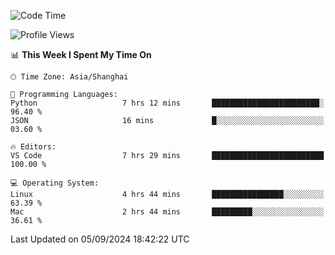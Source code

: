<!--START_SECTION:waka-->
![Code Time](http://img.shields.io/badge/Code%20Time-479%20hrs%2040%20mins-blue)

![Profile Views](http://img.shields.io/badge/Profile%20Views-11-blue)

📊 **This Week I Spent My Time On** 

```text
🕑︎ Time Zone: Asia/Shanghai

💬 Programming Languages: 
Python                   7 hrs 12 mins       ████████████████████████░   96.40 % 
JSON                     16 mins             █░░░░░░░░░░░░░░░░░░░░░░░░   03.60 % 

🔥 Editors: 
VS Code                  7 hrs 29 mins       █████████████████████████   100.00 % 

💻 Operating System: 
Linux                    4 hrs 44 mins       ████████████████░░░░░░░░░   63.39 % 
Mac                      2 hrs 44 mins       █████████░░░░░░░░░░░░░░░░   36.61 % 
```


 Last Updated on 05/09/2024 18:42:22 UTC
<!--END_SECTION:waka-->
